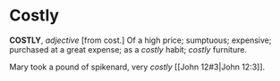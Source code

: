 # Costly

**COSTLY**, _adjective_ \[from cost.\] Of a high price; sumptuous; expensive; purchased at a great expense; as a _costly_ habit; _costly_ furniture.

Mary took a pound of spikenard, very _costly_ [[John 12#3|John 12:3]].